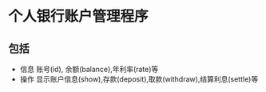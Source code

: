 # 个人银行账户管理程序

## 包括
- 信息
  账号(id), 余额(balance),年利率(rate)等
- 操作
  显示账户信息(show),存款(deposit),取款(withdraw),结算利息(settle)等